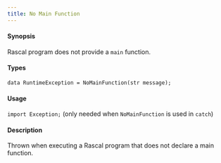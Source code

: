 ```yaml
---
title: No Main Function
---
```


#### Synopsis

Rascal program does not provide a `main` function.

#### Types

`data RuntimeException = NoMainFunction(str message);`
       
#### Usage

`import Exception;` (only needed when `NoMainFunction` is used in `catch`)

#### Description

Thrown when executing a Rascal program that does not declare a main function.

